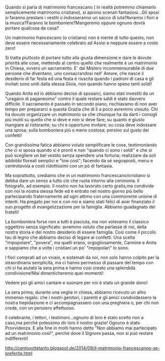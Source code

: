 Quando si parla di matrimonio francescano ( in realtà potremmo chiamarlo semplicemente matrimonio cristiano), si aprono scenari fantasiosi...Gli sposi si faranno prestare i vestiti o indosseranno un sacco di iuta?Avranno i fiori e la musica?Faranno le bomboniere?Mangeremo oppure ognuno dovrà portare qualcosa da casa?

Un matrimonio francescano (o cristiano) non è niente di tutto questo; non deve essere necessariamente celebrato ad Assisi e neppure essere a costo zero!

Si tratta piuttosto di portare tutto alla giusta dimensione e dare le dovute priorità alle cose, mettendo al centro quello che realmente è un matrimonio in Chiesa, ovvero un sacramento. E' dal Mistero incommensurabile di due persone che diventano, uno consacrandosi nell' Amore, che nasce il desiderio di far festa ed una festa è riuscita quando i padroni di casa e gli invitati sono uniti dalla stessa Gioia, non quando hanno speso tanti soldi!


Quando Anita ed io abbiamo deciso di sposarci, siamo stati investiti da un "uragano di paganesimo" contro il quale restare saldi è stato davvero difficile. Il sacramento è passato in secondo piano, rischiavamo di non aver tempo per prepararci a questa Grazia che di lì a poco avremmo vissuto.
Chi ha dovuto organizzare un matrimonio sa che chiunque ha da darti i consigli più inutili su quello che si deve e non si deve fare; su quanto è giusto mangiare al ristorante; su chi è opportuno invitare; su cosa deve indossare una sposa; sulla bomboniera più o meno costosa; persino sul gusto dei confetti!

Con grandissima fatica abbiamo voluto semplificare le cose, testimoniando che ci si sposa quando si è pronti e non "quando ci sono i soldi" e che si può scegliere un bel vestito senza spendere una fortuna; realizzare da soli addobbi floreali semplici e "low cost"; facendo da sé segnaposti, menu e centrotavola a costi ridottissimi con un pò di fantasia.

Ma soprattutto, crediamo che in un matrimonio francescano/cristiano si debba dare un senso a tutto ciò che ruota intorno alla cerimonia. Il fotografo, ad esempio. Il nostro non ha lavorato certo gratis,ma condivide con noi la nostra stessa fede ed è entrato nel nostro giorno più bello partecipando fraternamente ad ogni attimo con una commovente unione di intenti. Ha pregato per noi e con noi e siamo stati felici di aver finanziato il suo progetto di evangelizzazione per la famiglia. Abbiamo guadagnato dei fratelli!

La bomboniera forse non a tutti è piaciuta, ma non volevamo il classico oggettino senza significato: avremmo voluto che parlasse di noi, della nostra storia e del nostro desiderio di essere famiglia. Così come il piccolo tau di legno che abbiamo deciso di legare ai confetti. Una scelta "impopolare", "povera", ma quelli erano, orgogliosamente, Carmine e Anita e sappiamo che a volte i cristiani un po' "impopolari" lo sono.

I fiori comprati ad un vivaio, e sistemati da noi,  non solo hanno colpito per la straordinaria semplicità, ma ci hanno permesso di passare del tempo con chi ci ha aiutato la sera prima e hanno così creato una splendida condivisione!Mai dimenticheremo quei momenti!

Vedere poi gli amici cantare e suonare per noi è stato un grande dono!

La sera prima, durante una veglia in chiesa, abbiamo ricevuto un altro immenso regalo: che i nostri genitori, i parenti e gli amici condividessero la nostra trepidazione e ci accompagnassero con una preghiera o, per chi non crede, con un pensiero affettuoso.

Il celebrante, i lettori, i testimoni...ognuno di loro è stato scelto non a caso,ma perchè potessimo dir loro il nostro grazie! Ognuno è stato Provvidenza.
E alla fine in molti hanno detto "Non abbiamo mai partecipato ad un matrimonio così!", perchè dove il Signore passa, non si può restare indifferenti!

http://centovoltetanto.blogspot.de/2014/09/il-matrimonio-francescanoo-se-preferite.html